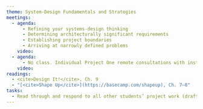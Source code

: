 ```yaml
---
theme: System-Design Fundamentals and Strategies
meetings:
  - agenda:
      - Refining your systems-design thinking
      - Determining architecturally significant requirements
      - Establishing project boundaries
      - Arriving at narrowly defined problems
    video:
  - agenda:
      - No class. Individual Project One remote consultations with instructor.
    video:
readings:
  - <cite>Design It!</cite>, Ch. 9
  - "[<cite>Shape Up</cite>](https://basecamp.com/shapeup), Ch. 7–8"
tasks:
  - Read through and respond to all other students’ project work (draft and final)
---
```

